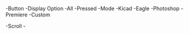 -Button	
	-Display Option
		-All
		-Pressed
	-Mode
		-Kicad
		-Eagle
		-Photoshop
		-Premiere
		-Custom

-Scroll
	-
